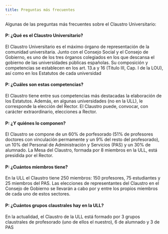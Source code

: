 ```yaml
---
title: Preguntas más frecuentes
---
```


Algunas de las preguntas más frecuentes sobre el Claustro Universitario:

#### P: ¿Qué es el Claustro Universitario?

El Claustro Universitario es el máximo órgano de representación de la comunidad universitaria.
Junto con el Consejo Social y el Consejo de Gobierno, es uno de los tres órganos colegiados en
los que descansa el gobierno de las universidades públicas españolas.
Su composición y competencias se establecen en los art. 13.a y 16 (Titulo III, Cap. I de la LOU),
así como en los Estatutos de cada universidad

#### P: ¿Cuáles son estas competencias?

El Claustro tiene entre sus competencias más destacadas la elaboración de los Estatutos. Además,
en algunas universidades (no en la ULL), le corresponde la elección del Rector. El Claustro puede,
convocar, con carácter extraordinario, elecciones a Rector.

#### P: ¿Y quiénes lo componen?

El Claustro se compone de un 60% de porfesorado (51% de profesores doctores con vinculación
permamente y un 9% del resto del profesorado), un 10% del Personal de Administración y Servicios
(PAS) y un 30% de alumnado. La Mesa del Claustro, formada por 8 miembros en la ULL, está presidida
por el Rector.

#### P: ¿Cuántos miembros tiene?

En la ULL el Claustro tiene 250 miembros: 150 profesores, 75 estudiantes y 25 miembros del PAS.
Las elecciones de representantes del Claustro en el Consejo de Gobierno se llevarán a cabo por y
entre los propios miembros de cada uno de estos sectores.

#### P: ¿Cuántos grupos claustrales hay en la ULL?

En la actualidad, el Claustro de la ULL está formado por 3 grupos claustrales de profesorado
(uno de ellos el nuestro), 6 de alumnado y 3 de PAS
